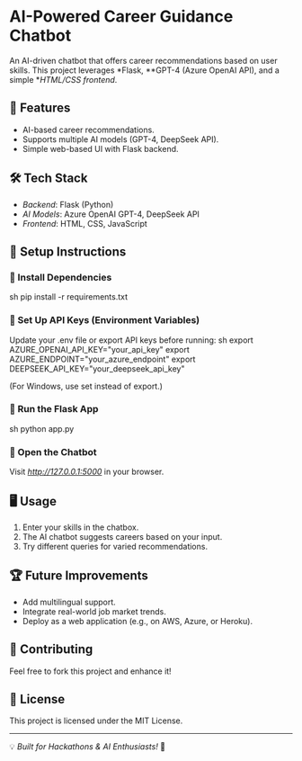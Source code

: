 # AI-Powered Career Guidance Chatbot

An AI-driven chatbot that offers career recommendations based on user skills. This project leverages *Flask, **GPT-4 (Azure OpenAI API), and a simple **HTML/CSS frontend*.

## 🚀 Features
- AI-based career recommendations.
- Supports multiple AI models (GPT-4, DeepSeek API).
- Simple web-based UI with Flask backend.

## 🛠 Tech Stack
- *Backend*: Flask (Python)
- *AI Models*: Azure OpenAI GPT-4, DeepSeek API
- *Frontend*: HTML, CSS, JavaScript

## 📌 Setup Instructions
### ⿡ Install Dependencies
sh
pip install -r requirements.txt


### ⿢ Set Up API Keys (Environment Variables)
Update your .env file or export API keys before running:
sh
export AZURE_OPENAI_API_KEY="your_api_key"
export AZURE_ENDPOINT="your_azure_endpoint"
export DEEPSEEK_API_KEY="your_deepseek_api_key"

(For Windows, use set instead of export.)

### ⿣ Run the Flask App
sh
python app.py


### ⿤ Open the Chatbot
Visit *http://127.0.0.1:5000* in your browser.

## 🖥 Usage
1. Enter your skills in the chatbox.
2. The AI chatbot suggests careers based on your input.
3. Try different queries for varied recommendations.

## 🏆 Future Improvements
- Add multilingual support.
- Integrate real-world job market trends.
- Deploy as a web application (e.g., on AWS, Azure, or Heroku).

## 🤝 Contributing
Feel free to fork this project and enhance it!

## 📜 License
This project is licensed under the MIT License.

---
💡 *Built for Hackathons & AI Enthusiasts!* 🚀
